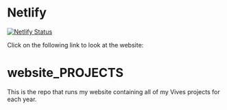 # Netlify

[![Netlify Status](https://api.netlify.com/api/v1/badges/97d69442-68f3-413e-b441-77a5813c965f/deploy-status)](https://app.netlify.com/sites/awesome-mcclintock-19713e/deploys)

Click on the following link to look at the website:

# website_PROJECTS
This is the repo that runs my website containing all of my Vives projects for each year.
